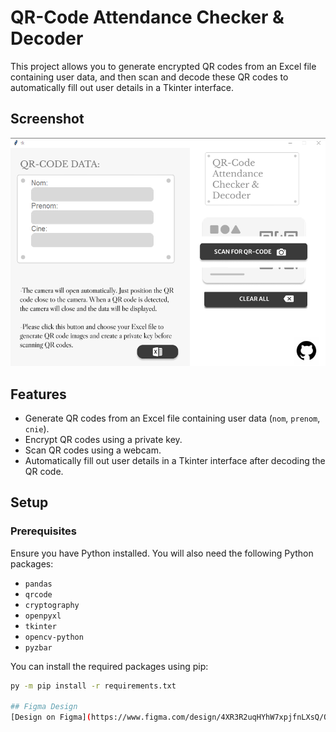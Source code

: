 # QR-Code Attendance Checker & Decoder

This project allows you to generate encrypted QR codes from an Excel file containing user data, and then scan and decode these QR codes to automatically fill out user details in a Tkinter interface.
## Screenshot
![alt text](https://github.com/AyoubSghuri/Data2QR/blob/main/assets/front.png?raw=true)

## Features

- Generate QR codes from an Excel file containing user data (`nom`, `prenom`, `cnie`).
- Encrypt QR codes using a private key.
- Scan QR codes using a webcam.
- Automatically fill out user details in a Tkinter interface after decoding the QR code.

## Setup

### Prerequisites

Ensure you have Python installed. You will also need the following Python packages:

- `pandas`
- `qrcode`
- `cryptography`
- `openpyxl`
- `tkinter`
- `opencv-python`
- `pyzbar`

You can install the required packages using pip:

```bash
py -m pip install -r requirements.txt

## Figma Design
[Design on Figma](https://www.figma.com/design/4XR3R2uqHYhW7xpjfnLXsQ/QrAttendance?node-id=0-1&t=6coHXZSAY6BXXtcC-1)
